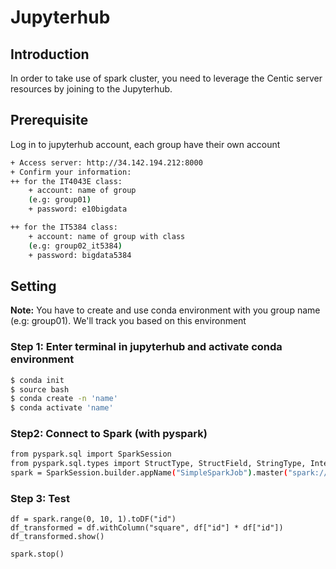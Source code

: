 # Jupyterhub
## Introduction
In order to take use of spark cluster, you need to leverage the Centic server resources by joining to the Jupyterhub. 

## Prerequisite
Log in to jupyterhub account, each group have their own account
```bash
+ Access server: http://34.142.194.212:8000
+ Confirm your information:
++ for the IT4043E class:
    + account: name of group
    (e.g: group01)
    + password: e10bigdata

++ for the IT5384 class:
    + account: name of group with class
    (e.g: group02_it5384)
    + password: bigdata5384


```
## Setting
**Note:**  You have to create and use conda environment with you group name (e.g: group01). We'll track you based on this environment

### Step 1: Enter  terminal in jupyterhub and activate conda environment
```bash
$ conda init
$ source bash
$ conda create -n 'name'
$ conda activate 'name'
```
### Step2: Connect to Spark (with pyspark)
```bash
from pyspark.sql import SparkSession
from pyspark.sql.types import StructType, StructField, StringType, IntegerType
spark = SparkSession.builder.appName("SimpleSparkJob").master("spark://34.142.194.212:7077").getOrCreate()
```

### Step 3: Test
```
df = spark.range(0, 10, 1).toDF("id")
df_transformed = df.withColumn("square", df["id"] * df["id"])
df_transformed.show()

spark.stop()
```
